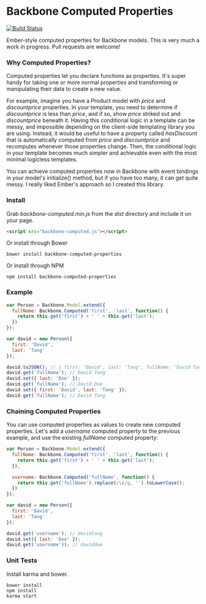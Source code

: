 Backbone Computed Properties
============================

[![Build Status](https://travis-ci.org/skaterdav85/backbone-computed-properties.svg?branch=master)](https://travis-ci.org/skaterdav85/backbone-computed-properties)

Ember-style computed properties for Backbone models. This is very much a work in progress. Pull requests are welcome!

### Why Computed Properties?

Computed properties let you declare functions as properties. It's super handy for taking one or more normal properties and transforming or manipulating their data to create a new value. 

For example, imagine you have a Product model with _price_ and _discountprice_ properties. In your template, you need to determine if _discountprice_ is less than _price_, and if so, show _price_ striked out and _discountprice_ beneath it. Having this conditional logic in a template can be messy, and impossible depending on the client-side templating library you are using. Instead, it would be useful to have a property called _hasDiscount_ that is automatically computed from _price_ and _discountprice_ and recomputes whenever those properties change. Then, the conditional logic in your template becomes much simpler and achievable even with the most minimal logicless templates.

You can achieve computed properties now in Backbone with event bindings in your model's initialize() method, but if you have too many, it can get quite messy. I really liked Ember's approach so I created this library.

### Install

Grab _backbone-computed.min.js_ from the _dist_ directory and include it on your page.

```html
<script src="backbone-computed.js"></script>
```

Or install through Bower

```
bower install backbone-computed-properties
```

Or install through NPM

```
npm install backbone-computed-properties
```

### Example

```js
var Person = Backbone.Model.extend({
  fullName: Backbone.Computed('first', 'last', function() {
    return this.get('first') + ' ' + this.get('last');
  })
});

var david = new Person({
  first: 'David',
  last: 'Tang'
});

david.toJSON(); // { first: 'David', last: 'Tang', fullName: 'David Tang' }
david.get('fullName'); // David Tang
david.set({ last: 'Doe' });
david.get('fullName'); // David Doe
david.set({ first: 'David', last: 'Tang' });
david.get('fullName'); // David Tang
```

### Chaining Computed Properties

You can use computed properties as values to create new computed properties. Let's add a _username_ computed property to the previous example, and use the existing _fullName_ computed property:

```js
var Person = Backbone.Model.extend({
  fullName: Backbone.Computed('first', 'last', function() {
    return this.get('first') + ' ' + this.get('last');
  }),

  username: Backbone.Computed('fullName', function() {
    return this.get('fullName').replace(/\s/g, '').toLowerCase();
  })
});

var david = new Person({
  first: 'David',
  last: 'Tang'
});

david.get('username'); // davidtang
david.set({ last: 'Doe' });
david.get('username')); // daviddoe
```

### Unit Tests

Install karma and bower.

```
bower install
npm install
karma start
```
